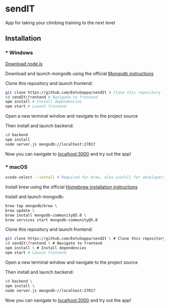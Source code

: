 # sendIT 

App for taking your climbing training to the next level  

## Installation

### * Windows  
[Download node.js](https://nodejs.org/en/download/) 
 
Download and launch mongodb using the official [Mongodb instructions](https://www.mongodb.com/try/download/community)

Clone this repository and launch frontend:
```bash
git clone https://github.com/EetuSeppa/sendIt # Clone this repository
cd sendIt\frontend # Navigate to frontend
npm install # Install dependencies
npm start # Launch frontend
``` 

Open a new terminal window and navigate to the project source  

Then install and launch backend:
```bash
cd backend
npm install
node server.js mongodb://localhost:27017
```

Now you can navigate to [localhost:3000](http://localhost:3000) and try out the app! 

### * macOS 

```bash
xcode-select --install # Required for brew, also usefull for developers
```

Install brew using the official [Homebrew installation instructions](https://brew.sh/#install) 

Install and launch mongodb:
```bash
brew tap mongodb/brew \
brew update \
brew install mongodb-community@5.0 \
brew services start mongodb-community@5.0
``` 

Clone this repository and launch frontend:
```bash
git clone https://github.com/EetuSeppa/sendIt \ # Clone this repository
cd sendIt\frontend \ # Navigate to frontend
npm install \ # Install dependencies
npm start # Launch frontend
``` 

Open a new terminal window and navigate to the project source  

Then install and launch backend:
```bash
cd backend \
npm install \
node server.js mongodb://localhost:27017
```

Now you can navigate to [localhost:3000](http://localhost:3000) and try out the app! 



